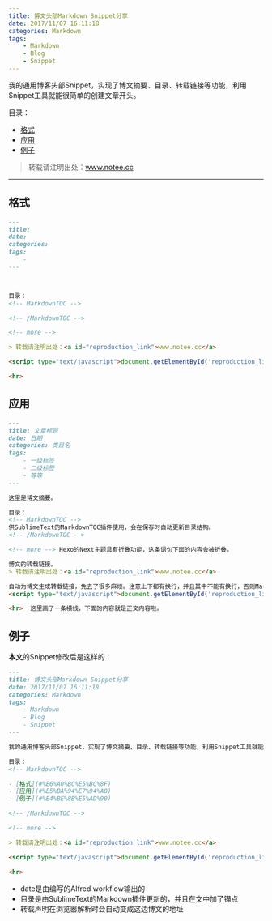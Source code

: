 ```yaml
---
title: 博文头部Markdown Snippet分享
date: 2017/11/07 16:11:18
categories: Markdown
tags:
    - Markdown
    - Blog
    - Snippet
---
```


我的通用博客头部Snippet，实现了博文摘要、目录、转载链接等功能，利用Snippet工具就能很简单的创建文章开头。

目录：
<!-- MarkdownTOC -->

- [格式](#%E6%A0%BC%E5%BC%8F)
- [应用](#%E5%BA%94%E7%94%A8)
- [例子](#%E4%BE%8B%E5%AD%90)

<!-- /MarkdownTOC -->

<!-- more -->

> 转载请注明出处：<a id="reproduction_link">www.notee.cc</a>

<script type="text/javascript">document.getElementById('reproduction_link').innerHTML = window.location.href;document.getElementById('reproduction_link').href = window.location.href;</script>

<hr>


<a name="%E6%A0%BC%E5%BC%8F"></a>
## 格式

```markdown
---
title: 
date: 
categories: 
tags:
    - 
---



目录：
<!-- MarkdownTOC -->

<!-- /MarkdownTOC -->

<!-- more -->

> 转载请注明出处：<a id="reproduction_link">www.notee.cc</a>

<script type="text/javascript">document.getElementById('reproduction_link').innerHTML = window.location.href;document.getElementById('reproduction_link').href = window.location.href;</script>

<hr>

```

<a name="%E5%BA%94%E7%94%A8"></a>
## 应用

```markdown
---
title: 文章标题
date: 日期
categories: 类目名
tags:
    - 一级标签
    - 二级标签
    - 等等
---

这里是博文摘要。

目录：
<!-- MarkdownTOC -->
供SublimeText的MarkdownTOC插件使用，会在保存时自动更新目录结构。
<!-- /MarkdownTOC -->

<!-- more --> Hexo的Next主题具有折叠功能，这条语句下面的内容会被折叠。

博文的转载链接。
> 转载请注明出处：<a id="reproduction_link">www.notee.cc</a>

自动为博文生成转载链接，免去了很多麻烦。注意上下都有换行，并且其中不能有换行，否则Markdown解析时会破坏脚本，使之不能工作。
<script type="text/javascript">document.getElementById('reproduction_link').innerHTML = window.location.href;document.getElementById('reproduction_link').href = window.location.href;</script>

<hr>  这里画了一条横线，下面的内容就是正文内容啦。

```

<a name="%E4%BE%8B%E5%AD%90"></a>
## 例子

**本文**的Snippet修改后是这样的：

```markdown
---
title: 博文头部Markdown Snippet分享
date: 2017/11/07 16:11:18
categories: Markdown
tags:
    - Markdown
    - Blog
    - Snippet
---

我的通用博客头部Snippet，实现了博文摘要、目录、转载链接等功能，利用Snippet工具就能很简单的创建文章开头。

目录：
<!-- MarkdownTOC -->

- [格式](#%E6%A0%BC%E5%BC%8F)
- [应用](#%E5%BA%94%E7%94%A8)
- [例子](#%E4%BE%8B%E5%AD%90)

<!-- /MarkdownTOC -->

<!-- more -->

> 转载请注明出处：<a id="reproduction_link">www.notee.cc</a>

<script type="text/javascript">document.getElementById('reproduction_link').innerHTML = window.location.href;document.getElementById('reproduction_link').href = window.location.href;</script>

<hr>

```

- date是由编写的Alfred workflow输出的
- 目录是由SublimeText的Markdown插件更新的，并且在文中加了锚点
- 转载声明在浏览器解析时会自动变成这边博文的地址
